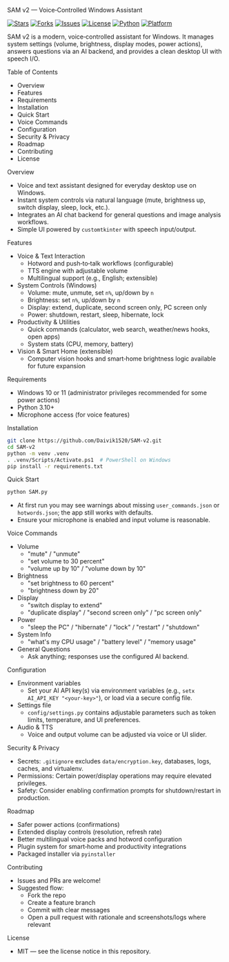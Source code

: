 SAM v2 — Voice‑Controlled Windows Assistant

[![Stars](https://img.shields.io/github/stars/Daivik1520/SAM-v2?style=social)](https://github.com/Daivik1520/SAM-v2/stargazers)
[![Forks](https://img.shields.io/github/forks/Daivik1520/SAM-v2?style=social)](https://github.com/Daivik1520/SAM-v2/network/members)
[![Issues](https://img.shields.io/github/issues/Daivik1520/SAM-v2)](https://github.com/Daivik1520/SAM-v2/issues)
[![License](https://img.shields.io/badge/License-MIT-green.svg)](#license)
[![Python](https://img.shields.io/badge/Python-3.10%2B-blue)](requirements.txt)
[![Platform](https://img.shields.io/badge/Platform-Windows%2010%2F11-lightgrey)](#requirements)

SAM v2 is a modern, voice‑controlled assistant for Windows. It manages system settings (volume, brightness, display modes, power actions), answers questions via an AI backend, and provides a clean desktop UI with speech I/O.

Table of Contents
- Overview
- Features
- Requirements
- Installation
- Quick Start
- Voice Commands
- Configuration
- Security & Privacy
- Roadmap
- Contributing
- License

Overview
- Voice and text assistant designed for everyday desktop use on Windows.
- Instant system controls via natural language (mute, brightness up, switch display, sleep, lock, etc.).
- Integrates an AI chat backend for general questions and image analysis workflows.
- Simple UI powered by `customtkinter` with speech input/output.

Features
- Voice & Text Interaction
  - Hotword and push‑to‑talk workflows (configurable)
  - TTS engine with adjustable volume
  - Multilingual support (e.g., English; extensible)
- System Controls (Windows)
  - Volume: mute, unmute, set `n%`, up/down by `n`
  - Brightness: set `n%`, up/down by `n`
  - Display: extend, duplicate, second screen only, PC screen only
  - Power: shutdown, restart, sleep, hibernate, lock
- Productivity & Utilities
  - Quick commands (calculator, web search, weather/news hooks, open apps)
  - System stats (CPU, memory, battery)
- Vision & Smart Home (extensible)
  - Computer vision hooks and smart‑home brightness logic available for future expansion

Requirements
- Windows 10 or 11 (administrator privileges recommended for some power actions)
- Python 3.10+
- Microphone access (for voice features)

Installation
```bash
git clone https://github.com/Daivik1520/SAM-v2.git
cd SAM-v2
python -m venv .venv
. .venv/Scripts/Activate.ps1  # PowerShell on Windows
pip install -r requirements.txt
```

Quick Start
```bash
python SAM.py
```
- At first run you may see warnings about missing `user_commands.json` or `hotwords.json`; the app still works with defaults.
- Ensure your microphone is enabled and input volume is reasonable.

Voice Commands
- Volume
  - "mute" / "unmute"
  - "set volume to 30 percent"
  - "volume up by 10" / "volume down by 10"
- Brightness
  - "set brightness to 60 percent"
  - "brightness down by 20"
- Display
  - "switch display to extend"
  - "duplicate display" / "second screen only" / "pc screen only"
- Power
  - "sleep the PC" / "hibernate" / "lock" / "restart" / "shutdown"
- System Info
  - "what's my CPU usage" / "battery level" / "memory usage"
- General Questions
  - Ask anything; responses use the configured AI backend.

Configuration
- Environment variables
  - Set your AI API key(s) via environment variables (e.g., `setx AI_API_KEY "<your-key>"`), or load via a secure config file.
- Settings file
  - `config/settings.py` contains adjustable parameters such as token limits, temperature, and UI preferences.
- Audio & TTS
  - Voice and output volume can be adjusted via voice or UI slider.

Security & Privacy
- Secrets: `.gitignore` excludes `data/encryption.key`, databases, logs, caches, and virtualenv.
- Permissions: Certain power/display operations may require elevated privileges.
- Safety: Consider enabling confirmation prompts for shutdown/restart in production.

Roadmap
- Safer power actions (confirmations)
- Extended display controls (resolution, refresh rate)
- Better multilingual voice packs and hotword configuration
- Plugin system for smart‑home and productivity integrations
- Packaged installer via `pyinstaller`

Contributing
- Issues and PRs are welcome!
- Suggested flow:
  - Fork the repo
  - Create a feature branch
  - Commit with clear messages
  - Open a pull request with rationale and screenshots/logs where relevant

License
- MIT — see the license notice in this repository.
